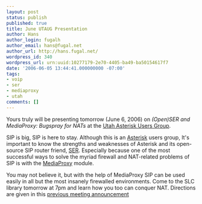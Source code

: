 ```yaml
---
layout: post
status: publish
published: true
title: June UTAUG Presentation
author: Hans
author_login: fugalh
author_email: hans@fugal.net
author_url: http://hans.fugal.net/
wordpress_id: 340
wordpress_url: urn:uuid:10277179-2e70-4405-ba49-ba50154617f7
date: '2006-06-05 13:44:41.000000000 -07:00'
tags:
- voip
- ser
- mediaproxy
- utah
comments: []
---
```

<p>Yours truly will be presenting tomorrow (June 6, 2006) on
<em>(Open)SER and MediaProxy: Bugspray for NATs</em> at the <a href="http://utaug.org">Utah Asterisk Users
Group</a>. </p>

<p>SIP is big, SIP is here to stay. Although this is an
<a href="http://asterisk.org">Asterisk</a> users group, It's important to know the
strengths and weaknesses of Asterisk and its open-source SIP router friend,
<a href="http://openser.org/">SER</a>. Especially because one of the most successful ways
to solve the myriad firewall and NAT-related problems of SIP is with the
<a href="http://mediaproxy.ag-projects.com/">MediaProxy</a> module.</p>

<p>You may not believe it, but with the help of MediaProxy SIP can be used easily
in all but the most insanely firewalled environments. Come to the SLC library
tomorrow at 7pm and learn how you too can conquer NAT. Directions are given in
this <a href="http://utaug.org/?q=node/18">previous meeting announcement</a></p>
